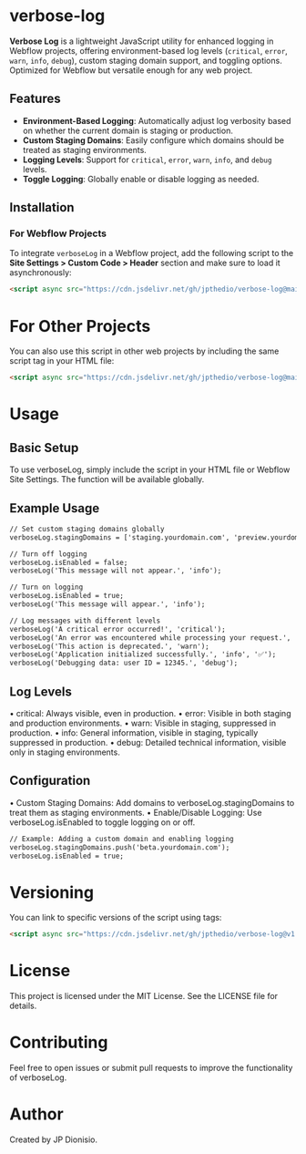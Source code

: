 # verbose-log

**Verbose Log** is a lightweight JavaScript utility for enhanced logging in Webflow projects, offering environment-based log levels (`critical`, `error`, `warn`, `info`, `debug`), custom staging domain support, and toggling options. Optimized for Webflow but versatile enough for any web project.

## Features

- **Environment-Based Logging**: Automatically adjust log verbosity based on whether the current domain is staging or production.
- **Custom Staging Domains**: Easily configure which domains should be treated as staging environments.
- **Logging Levels**: Support for `critical`, `error`, `warn`, `info`, and `debug` levels.
- **Toggle Logging**: Globally enable or disable logging as needed.

## Installation

### For Webflow Projects

To integrate `verboseLog` in a Webflow project, add the following script to the **Site Settings > Custom Code > Header** section and make sure to load it asynchronously:

```html
<script async src="https://cdn.jsdelivr.net/gh/jpthedio/verbose-log@main/verbose-log.js"></script>
```

# For Other Projects

You can also use this script in other web projects by including the same script tag in your HTML file:

```html
<script async src="https://cdn.jsdelivr.net/gh/jpthedio/verbose-log@main/verbose-log.js"></script>
```

# Usage

## Basic Setup

To use verboseLog, simply include the script in your HTML file or Webflow Site Settings. The function will be available globally.

## Example Usage

```html
// Set custom staging domains globally
verboseLog.stagingDomains = ['staging.yourdomain.com', 'preview.yourdomain.com'];

// Turn off logging
verboseLog.isEnabled = false;
verboseLog('This message will not appear.', 'info');

// Turn on logging
verboseLog.isEnabled = true;
verboseLog('This message will appear.', 'info');

// Log messages with different levels
verboseLog('A critical error occurred!', 'critical');
verboseLog('An error was encountered while processing your request.', 'error');
verboseLog('This action is deprecated.', 'warn');
verboseLog('Application initialized successfully.', 'info', '✅');
verboseLog('Debugging data: user ID = 12345.', 'debug');
```

## Log Levels

•	critical: Always visible, even in production.
•	error: Visible in both staging and production environments.
•	warn: Visible in staging, suppressed in production.
•	info: General information, visible in staging, typically suppressed in production.
•	debug: Detailed technical information, visible only in staging environments.

## Configuration

•	Custom Staging Domains: Add domains to verboseLog.stagingDomains to treat them as staging environments.
•	Enable/Disable Logging: Use verboseLog.isEnabled to toggle logging on or off.

```html
// Example: Adding a custom domain and enabling logging
verboseLog.stagingDomains.push('beta.yourdomain.com');
verboseLog.isEnabled = true;
```

# Versioning
You can link to specific versions of the script using tags:
```html
<script async src="https://cdn.jsdelivr.net/gh/jpthedio/verbose-log@v1.0.0/verbose-log.js"></script>
```

# License

This project is licensed under the MIT License. See the LICENSE file for details.

# Contributing

Feel free to open issues or submit pull requests to improve the functionality of verboseLog.

# Author

Created by JP Dionisio.
